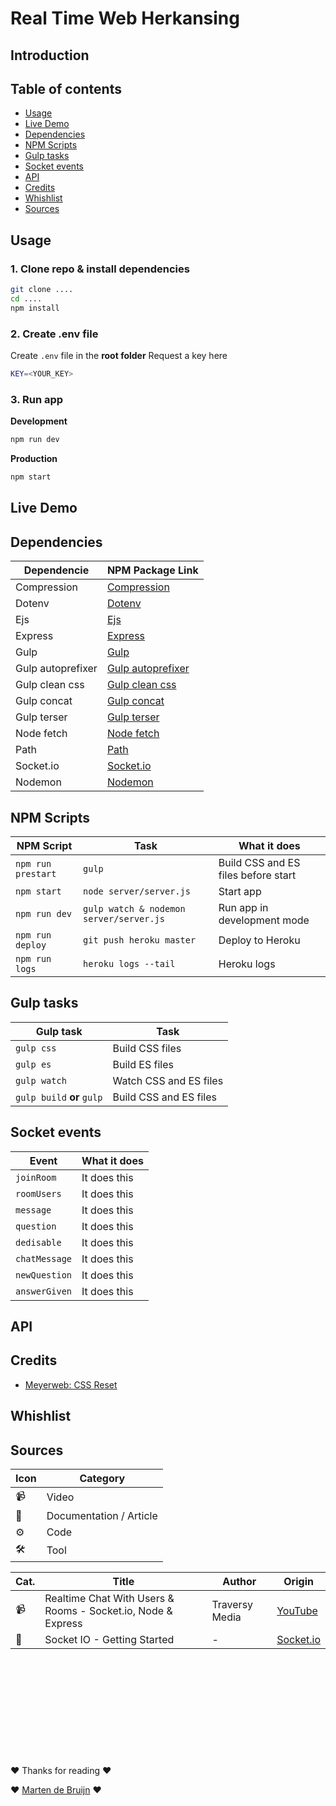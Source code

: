 # Real Time Web Herkansing

## Introduction

<!-- screenshot applicatie -->

## Table of contents
  - [Usage](#usage)
  - [Live Demo](#live-demo)
  - [Dependencies](#dependencies)
  - [NPM Scripts](#npm-scripts)
  - [Gulp tasks](#gulp-tasks)
  - [Socket events](#socket-events)
  - [API](#api)
  - [Credits](#credits)
  - [Whishlist](#whishlist)
  - [Sources](#sources)


## Usage 
### 1. Clone repo & install dependencies

```zsh
git clone ....
cd ....
npm install
```

### 2. Create .env file 
Create `.env` file in the **root folder**
Request a key here 

```zsh
KEY=<YOUR_KEY>

```

### 3. Run app

**Development**

```zsh
npm run dev
```

**Production**

```zsh
npm start
```

## Live Demo

## Dependencies

| Dependencie       | NPM Package Link                                                     |
| ----------------- | -------------------------------------------------------------------- |
| Compression       | [Compression](https://www.npmjs.com/package/compression)             |
| Dotenv            | [Dotenv](https://www.npmjs.com/package/dotenv)                       |
| Ejs               | [Ejs](https://www.npmjs.com/package/ejs)                             |
| Express           | [Express](https://www.npmjs.com/package/express)                     |
| Gulp              | [Gulp](https://www.npmjs.com/package/gulp)                           |
| Gulp autoprefixer | [Gulp autoprefixer](https://www.npmjs.com/package/gulp-autoprefixer) |
| Gulp clean css    | [Gulp clean css](https://www.npmjs.com/package/gulp-clean-css)       |
| Gulp concat       | [Gulp concat](https://www.npmjs.com/package/gulp-concat)             |
| Gulp terser       | [Gulp terser](https://www.npmjs.com/package/gulp-terser-js)          |
| Node fetch        | [Node fetch](https://www.npmjs.com/package/node-fetch)               |
| Path              | [Path](https://www.npmjs.com/package/path)                           |
| Socket.io         | [Socket.io](https://www.npmjs.com/package/socket.io)                 |
| Nodemon           | [Nodemon](https://www.npmjs.com/package/nodemon)                     |

## NPM Scripts

| NPM Script         | Task                                    | What it does                        |
| ------------------ | --------------------------------------- | ----------------------------------- |
| `npm run prestart` | `gulp`                                  | Build CSS and ES files before start |
| `npm start`        | `node server/server.js`                 | Start app                           |
| `npm run dev`      | `gulp watch & nodemon server/server.js` | Run app in development mode         |
| `npm run deploy`   | `git push heroku master`                | Deploy to Heroku                    |
| `npm run logs`     | `heroku logs --tail`                    | Heroku logs                         |

## Gulp tasks

| Gulp task                  | Task                   |
| -------------------------- | ---------------------- |
| `gulp css`                 | Build CSS files        |
| `gulp es`                  | Build ES files         |
| `gulp watch`               | Watch CSS and ES files |
| `gulp build` **or** `gulp` | Build CSS and ES files |

## Socket events

| Event         | What it does |
| ------------- | ------------ |
| `joinRoom`    | It does this |
| `roomUsers`   | It does this |
| `message`     | It does this |
| `question`    | It does this |
| `dedisable`   | It does this |
| `chatMessage` | It does this |
| `newQuestion` | It does this |
| `answerGiven` | It does this |

## API

## Credits
- [Meyerweb: CSS Reset](http://meyerweb.com/eric/tools/css/reset/)

## Whishlist

## Sources

| Icon | Category                |
| ---- | ----------------------- |
| 📹    | Video                   |
| 📖    | Documentation / Article |
| ⚙️    | Code                    |
| 🛠    | Tool                    |

| Cat. | Title                                                        | Author         | Origin                                                 |
| ---- | ------------------------------------------------------------ | -------------- | ------------------------------------------------------ |
| 📹    | Realtime Chat With Users & Rooms - Socket.io, Node & Express | Traversy Media | [YouTube](https://www.youtube.com/watch?v=jD7FnbI76Hg) |
| 📖    | Socket IO - Getting Started                                  | -              | [Socket.io](https://socket.io/get-started/chat/)       |

<br/>
<br/>
<br/>
<br/>
<br/>
<br/>
<br/>
<br/>
<br/>
<br/>
❤️ Thanks for reading ❤️<br/>

❤️ [Marten de Bruijn](http://martendebruijn.nl/) ❤️
